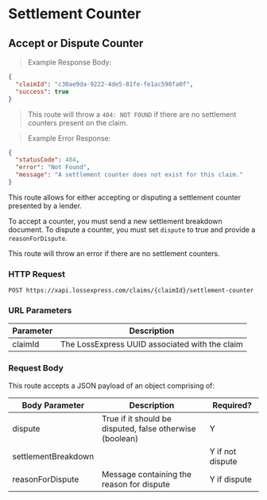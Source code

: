 # Settlement Counter

## Accept or Dispute Counter

> Example Response Body:

```json
{
  "claimId": "c30ae9da-9222-4de5-81fe-fe1ac590fa0f",
  "success": true
}
```

> This route will throw a `404: NOT FOUND` if there are no settlement counters present on the claim.

> Example Error Response:

```json
{
  "statusCode": 404,
  "error": "Not Found",
  "message": "A settlement counter does not exist for this claim."
}
```

This route allows for either accepting or disputing a settlement counter presented by a lender.

To accept a counter, you must send a new settlement breakdown document. To dispute a counter, you must set `dispute` to true and provide a `reasonForDispute`.

This route will throw an error if there are no settlement counters.

### HTTP Request

`POST https://xapi.lossexpress.com/claims/{claimId}/settlement-counter`

### URL Parameters

Parameter | Description
--------- | -----------
claimId | The LossExpress UUID associated with the claim

### Request Body

This route accepts a JSON payload of an object comprising of:

Body Parameter | Description | Required?
-------------- | ----------- | ---------
dispute | True if it should be disputed, false otherwise (boolean) | Y
settlementBreakdown | | Y if not dispute
reasonForDispute | Message containing the reason for dispute | Y if dispute
